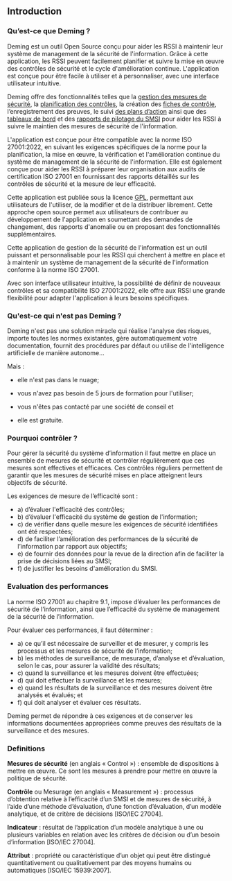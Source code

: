 ## Introduction


### Qu’est-ce que Deming ?

Deming est un outil Open Source conçu pour aider les RSSI à maintenir leur système de management de la sécurité de l'information. Grâce à cette application, les RSSI peuvent facilement planifier et suivre la mise en œuvre des contrôles de sécurité et le cycle d'amélioration continue. L'application est conçue pour être facile à utiliser et à personnaliser, avec une interface utilisateur intuitive.


Deming offre des fonctionnalités telles que la [gestion des mesures de sécurité](measures.fr.md),
la [planification des contrôles](plan.fr.md), la création des [fiches de contrôle](controls.fr.md/#sheet), l’enregistrement des preuves,
le suivi [des plans d’action](actions.fr.md) ainsi que des [tableaux de bord](dashboards.fr.md) et
des [rapports de pilotage du SMSI](config.fr.md/#report) pour aider les RSSI à suivre le maintien des mesures de sécurité de l'information.


L'application est conçue pour être compatible avec la norme ISO 27001:2022, en suivant les exigences spécifiques de la norme pour la planification, la mise en œuvre, la vérification et l'amélioration continue du système de management de la sécurité de l'information.
Elle est également conçue pour aider les RSSI à préparer leur organisation aux audits de certification ISO 27001 en fournissant des rapports détaillés sur les contrôles de sécurité et la mesure de leur efficacité.


Cette application est publiée sous la licence [GPL](https://www.gnu.org/licenses/licenses.fr.html), permettant aux utilisateurs de l'utiliser, de la modifier et de la distribuer librement. Cette approche open source permet aux utilisateurs de contribuer au développement de l'application en soumettant des demandes de changement, des rapports d'anomalie ou en proposant des fonctionnalités supplémentaires.


Cette application de gestion de la sécurité de l'information est un outil puissant et personnalisable pour les RSSI qui cherchent à mettre en place et à maintenir un système de management de la sécurité de l'information conforme à la norme ISO 27001.


Avec son interface utilisateur intuitive, la possibilité de définir de nouveaux contrôles et sa compatibilité ISO 27001:2022, elle offre aux RSSI une grande flexibilité pour adapter l'application à leurs besoins spécifiques.

### Qu'est-ce qui n'est pas Deming ? <a name="notDeming"></a>

Deming n'est pas une solution miracle qui réalise l'analyse des risques, importe toutes les normes existantes, gère automatiquement votre documentation, fournit des procédures par défaut ou utilise de l'intelligence artificielle de manière autonome...

Mais :

- elle n'est pas dans le nuage;

- vous n'avez pas besoin de 5 jours de formation pour l'utiliser;

- vous n'êtes pas contacté par une société de conseil et

- elle est gratuite.


### Pourquoi contrôler ?

Pour gérer la sécurité du système d’information il faut mettre en place un ensemble de mesures de sécurité et contrôler régulièrement que ces mesures sont effectives et efficaces. Ces contrôles réguliers permettent de garantir que les mesures de sécurité mises en place atteignent leurs objectifs de sécurité.

Les exigences de mesure de l’efficacité sont :

- a) d’évaluer l'efficacité des contrôles;
- b) d’évaluer l'efficacité du système de gestion de l'information;
- c) de vérifier dans quelle mesure les exigences de sécurité identifiées ont été respectées;
- d) de faciliter l’amélioration des performances de la sécurité de l’information par rapport aux objectifs;
- e) de fournir des données pour la revue de la direction afin de faciliter la prise de décisions liées au SMSI;
- f) de justifier les besoins d'amélioration du SMSI.

### Evaluation des performances

La norme ISO 27001 au chapitre 9.1, impose d’évaluer les performances de sécurité de l’information, ainsi que l’efficacité du système de management de la sécurité de l’information.

Pour évaluer ces performances, il faut déterminer :

- a) ce qu’il est nécessaire de surveiller et de mesurer, y compris les processus et les mesures de sécurité de l’information;
- b) les méthodes de surveillance, de mesurage, d’analyse et d’évaluation, selon le cas, pour assurer la validité des résultats;
- c) quand la surveillance et les mesures doivent être effectuées;
- d) qui doit effectuer la surveillance et les mesures;
- e) quand les résultats de la surveillance et des mesures doivent être analysés et évalués; et
- f) qui doit analyser et évaluer ces résultats.

Deming permet de répondre à ces exigences et de conserver les informations documentées appropriées comme preuves des résultats de la surveillance et des mesures.

### Definitions

**Mesures de sécurité** (en anglais « Control ») : ensemble de dispositions à mettre en œuvre. Ce sont les mesures à prendre pour mettre en œuvre la politique de sécurité.

**Contrôle** ou Mesurage (en anglais « Measurement ») : processus d’obtention relative à l’efficacité d’un SMSI et de mesures de sécurité, à l’aide d’une méthode d’évaluation, d’une fonction d’évaluation, d’un modèle analytique, et de critère de décisions [ISO/IEC 27004].

**Indicateur** : résultat de l’application d’un modèle analytique à une ou plusieurs variables en relation avec les critères de décision ou d’un besoin d’information [ISO/IEC 27004].

**Attribut** : propriété ou caractéristique d’un objet qui peut être distingué quantitativement ou qualitativement par des moyens humains ou automatiques [ISO/IEC 15939:2007].
